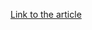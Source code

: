[Link to the article](https://unit42.paloaltonetworks.com/manic-menagerie-targets-web-hosting-and-it/)
